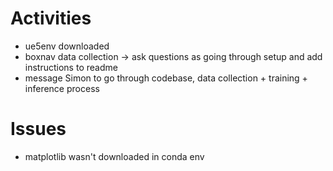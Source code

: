 # Activities
* ue5env downloaded
* boxnav data collection -> ask questions as going through setup and add instructions to readme
* message Simon to go through codebase, data collection + training + inference process

# Issues
* matplotlib wasn't downloaded in conda env
